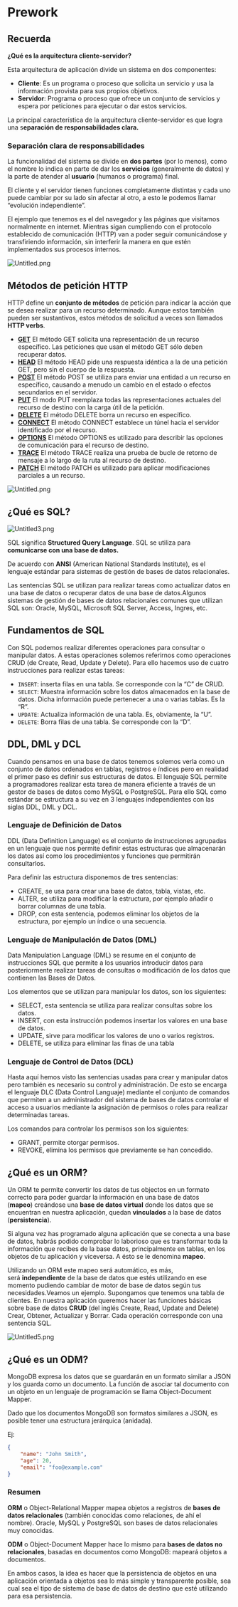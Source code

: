 # Prework

## Recuerda

**¿Qué es la arquitectura cliente-servidor?**

Esta arquitectura de aplicación divide un sistema en dos componentes:

- **Cliente**: Es un programa o proceso que solicita un servicio y usa la información provista para sus propios objetivos.
- **Servidor**: Programa o proceso que ofrece un conjunto de servicios y espera por peticiones para ejecutar o dar estos servicios.

La principal característica de la arquitectura cliente-servidor es que logra una s**eparación de responsabilidades clara.**

### **Separación clara de responsabilidades**

La funcionalidad del sistema se divide en **dos partes** (por lo menos), como el nombre lo indica en parte de dar los **servicios** (generalmente de datos) y la parte de atender al **usuario** (humanos o programa) final.

El cliente y el servidor tienen funciones completamente distintas y cada uno puede cambiar por su lado sin afectar al otro, a esto le podemos llamar “evolución independiente”.

El ejemplo que tenemos es el del navegador y las páginas que visitamos normalmente en internet. Mientras sigan cumpliendo con el protocolo establecido de comunicación (HTTP) van a poder seguir comunicándose y transfiriendo información, sin interferir la manera en que estén implementados sus procesos internos.

![Untitled.png](Untitled.png)

## Métodos de petición HTTP

HTTP define un **conjunto de métodos** de petición para indicar la acción que se desea realizar para un recurso determinado. Aunque estos también pueden ser sustantivos, estos métodos de solicitud a veces son llamados **HTTP verbs**.

- **[GET](https://developer.mozilla.org/en-US/docs/Web/HTTP/Methods/GET)**
El método GET solicita una representación de un recurso específico. Las peticiones que usan el método GET sólo deben recuperar datos.
- **[HEAD](https://developer.mozilla.org/en-US/docs/Web/HTTP/Methods/HEAD)**
El método HEAD pide una respuesta idéntica a la de una petición GET, pero sin el cuerpo de la respuesta.
- **[POST](https://developer.mozilla.org/en-US/docs/Web/HTTP/Methods/POST)**
El método POST se utiliza para enviar una entidad a un recurso en específico, causando a menudo un cambio en el estado o efectos secundarios en el servidor.
- **[PUT](https://developer.mozilla.org/en-US/docs/Web/HTTP/Methods/PUT)**
El modo PUT reemplaza todas las representaciones actuales del recurso de destino con la carga útil de la petición.
- **[DELETE](https://developer.mozilla.org/en-US/docs/Web/HTTP/Methods/DELETE)**
El método DELETE borra un recurso en específico.
- **[CONNECT](https://developer.mozilla.org/en-US/docs/Web/HTTP/Methods/CONNECT)**
El método CONNECT establece un túnel hacia el servidor identificado por el recurso.
- **[OPTIONS](https://developer.mozilla.org/en-US/docs/Web/HTTP/Methods/OPTIONS)**
El método OPTIONS es utilizado para describir las opciones de comunicación para el recurso de destino.
- **[TRACE](https://developer.mozilla.org/en-US/docs/Web/HTTP/Methods/TRACE)**
El método TRACE realiza una prueba de bucle de retorno de mensaje a lo largo de la ruta al recurso de destino.
- **[PATCH](https://developer.mozilla.org/en-US/docs/Web/HTTP/Methods/PATCH)**
El método PATCH es utilizado para aplicar modificaciones parciales a un recurso.

![Untitled.png](Untitled.png)

## ¿Qué es **SQL?**

![Untitled3.png](Untitled3.png)

SQL significa **Structured Query Language**. SQL se utiliza para **comunicarse con una base de datos.**

De acuerdo con **ANSI** (American National Standards Institute), es el lenguaje estándar para sistemas de gestión de bases de datos relacionales.

Las sentencias SQL se utilizan para realizar tareas como actualizar datos en una base de datos o recuperar datos de una base de datos.Algunos sistemas de gestión de bases de datos relacionales comunes que utilizan SQL son: Oracle, MySQL, Microsoft SQL Server, Access, Ingres, etc.

## **Fundamentos de SQL**

Con SQL podemos realizar diferentes operaciones para consultar o manipular datos. A estas operaciones solemos referirnos como operaciones CRUD (de Create, Read, Update y Delete). Para ello hacemos uso de cuatro instrucciones para realizar estas tareas:

- `INSERT`: inserta filas en una tabla. Se corresponde con la “C” de CRUD.
- `SELECT`: Muestra información sobre los datos almacenados en la base de datos. Dicha información puede pertenecer a una o varias tablas. Es la “R”.
- `UPDATE`: Actualiza información de una tabla. Es, obviamente, la “U”.
- `DELETE`: Borra filas de una tabla. Se corresponde con la “D”.

## **DDL, DML y DCL**

Cuando pensamos en una base de datos tenemos solemos verla como un conjunto de datos ordenados en tablas, registros e índices pero en realidad el primer paso es definir sus estructuras de datos. El lenguaje SQL permite a programadores realizar esta tarea de manera eficiente a través de un gestor de bases de datos como MySQL o PostgreSQL. Para ello SQL como estándar se estructura a su vez en 3 lenguajes independientes con las siglas DDL, DML y DCL.

### **Lenguaje de Definición de Datos**

DDL (Data Definition Language) es el conjunto de instrucciones agrupadas en un lenguaje que nos permite definir estas estructuras que almacenarán los datos así como los procedimientos y funciones que permitirán consultarlos.

Para definir las estructura disponemos de tres sentencias:

- CREATE, se usa para crear una base de datos, tabla, vistas, etc.
- ALTER, se utiliza para modificar la estructura, por ejemplo añadir o borrar columnas de una tabla.
- DROP, con esta sentencia, podemos eliminar los objetos de la estructura, por ejemplo un índice o una secuencia.

### **Lenguaje de Manipulación de Datos (DML)**

Data Manipulation Language (DML) se resume en el conjunto de instrucciones SQL que permite a los usuarios introducir datos para posteriormente realizar tareas de consultas o modificación de los datos que contienen las Bases de Datos.

Los elementos que se utilizan para manipular los datos, son los siguientes:

- SELECT, esta sentencia se utiliza para realizar consultas sobre los datos.
- INSERT, con esta instrucción podemos insertar los valores en una base de datos.
- UPDATE, sirve para modificar los valores de uno o varios registros.
- DELETE, se utiliza para eliminar las finas de una tabla

### **Lenguaje de Control de Datos (DCL)**

Hasta aquí hemos visto las sentencias usadas para crear y manipular datos pero también es necesario su control y administración. De esto se encarga el lenguaje DLC (Data Control Languaje) mediante el conjunto de comandos que permiten a un administrador del sistema de bases de datos controlar el acceso a usuarios mediante la asignación de permisos o roles para realizar determinadas tareas.

Los comandos para controlar los permisos son los siguientes:

- GRANT, permite otorgar permisos.
- REVOKE, elimina los permisos que previamente se han concedido.

## ¿Qué es un ORM?

Un ORM te permite convertir los datos de tus objectos en un formato correcto para poder guardar la información en una base de datos (**mapeo**) creándose una **base de datos virtual** donde los datos que se encuentran en nuestra aplicación, quedan **vinculados** a la base de datos (**persistencia**).

Si alguna vez has programado alguna aplicación que se conecta a una base de datos, habrás podido comprobar lo laborioso que es transformar toda la información que recibes de la base datos, principalmente en tablas, en los objetos de tu aplicación y viceversa. A ésto se le denomina **mapeo**. 

Utilizando un ORM este mapeo será automático, es más, será **independiente** de la base de datos que estés utilizando en ese momento pudiendo cambiar de motor de base de datos según tus necesidades.Veamos un ejemplo. Supongamos que tenemos una tabla de clientes. En nuestra aplicación queremos hacer las funciones básicas sobre base de datos **CRUD** (del inglés Create, Read, Update and Delete) Crear, Obtener, Actualizar y Borrar. Cada operación corresponde con una sentencia SQL.

![Untitled5.png](Untitled5.png)

## ¿Qué es un ODM?

MongoDB expresa los datos que se guardarán en un formato similar a JSON y los guarda como un documento. La función de asociar tal documento con un objeto en un lenguaje de programación se llama Object-Document Mapper.

Dado que los documentos MongoDB son formatos similares a JSON, es posible tener una estructura jerárquica (anidada).

Ej: 

```json
{
    "name": "John Smith",
    "age": 20,
    "email": "foo@example.com"
}
```

### Resumen

**ORM** o Object-Relational Mapper mapea objetos a registros de **bases de datos relacionales** (también conocidas como relaciones, de ahí el nombre). Oracle, MySQL y PostgreSQL son bases de datos relacionales muy conocidas.

**ODM** o Object-Document Mapper hace lo mismo para **bases de datos no relacionales**, basadas en documentos como MongoDB: mapeará objetos a documentos.

En ambos casos, la idea es hacer que la persistencia de objetos en una aplicación orientada a objetos sea lo más simple y transparente posible, sea cual sea el tipo de sistema de base de datos de destino que esté utilizando para esa persistencia.